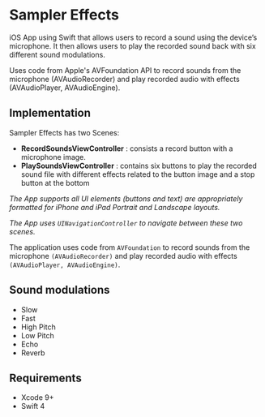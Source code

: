 # Sampler Effects 

iOS App using Swift that allows users to record a sound using the device’s microphone. It then allows users to play the recorded sound back with six different sound modulations.

Uses code from Apple's AVFoundation API to record sounds from the microphone (AVAudioRecorder) and play recorded audio with effects (AVAudioPlayer, AVAudioEngine).

## Implementation
Sampler Effects has two Scenes: 
- **RecordSoundsViewController** : consists a record button with a microphone image.
- **PlaySoundsViewController** : contains six buttons to play the recorded sound file with different effects related to the button image and a stop button at the bottom

*The App supports all UI elements (buttons and text) are appropriately formatted for iPhone and iPad Portrait and Landscape layouts.*

*The App uses `UINavigationController` to navigate between these two scenes.*

The application uses code from `AVFoundation` to record sounds from the microphone `(AVAudioRecorder)` and play recorded audio with effects `(AVAudioPlayer, AVAudioEngine)`.

## Sound modulations
- Slow
- Fast
- High Pitch
- Low Pitch
- Echo
- Reverb

## Requirements
- Xcode 9+
- Swift 4
